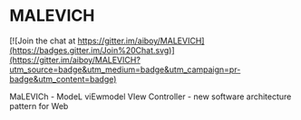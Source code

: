 MALEVICH
========

[![Join the chat at https://gitter.im/aiboy/MALEVICH](https://badges.gitter.im/Join%20Chat.svg)](https://gitter.im/aiboy/MALEVICH?utm_source=badge&utm_medium=badge&utm_campaign=pr-badge&utm_content=badge)

MaLEVICh	 - ModeL viEwmodel VIew Controller - new software architecture pattern for Web
